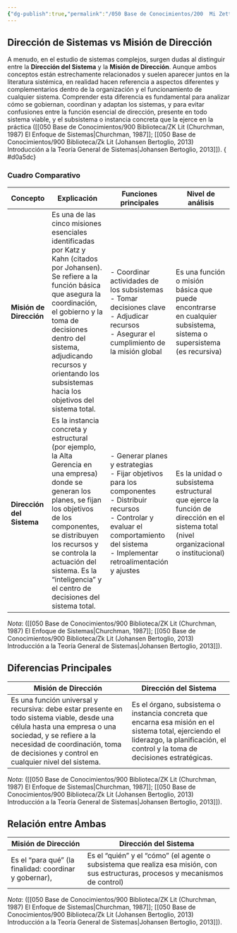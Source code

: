 ```yaml
---
{"dg-publish":true,"permalink":"/050 Base de Conocimientos/200  Mi Zettelkasten/100 Docencia/Org1/2025/Clase 10 Definición de un Sistema/ZK Definición de un Sistema (Dirección de Sistemas vs Misión de Dirección)/","tags":["digitalGarden","churchman"]}
---
```


## Dirección de Sistemas vs Misión de Dirección

A menudo, en el estudio de sistemas complejos, surgen dudas al distinguir entre la **Dirección del Sistema** y la **Misión de Dirección**. Aunque ambos conceptos están estrechamente relacionados y suelen aparecer juntos en la literatura sistémica, en realidad hacen referencia a aspectos diferentes y complementarios dentro de la organización y el funcionamiento de cualquier sistema. Comprender esta diferencia es fundamental para analizar cómo se gobiernan, coordinan y adaptan los sistemas, y para evitar confusiones entre la función esencial de dirección, presente en todo sistema viable, y el subsistema o instancia concreta que la ejerce en la práctica ([[050 Base de Conocimientos/900 Biblioteca/ZK Lit (Churchman, 1987) El Enfoque de Sistemas\|Churchman, 1987]]; [[050 Base de Conocimientos/900 Biblioteca/Zk Lit (Johansen Bertoglio, 2013) Introducción a la Teoría General de Sistemas\|Johansen Bertoglio, 2013]]).
{ #d0a5dc}


### Cuadro Comparativo

| Concepto                  | Explicación                                                                                                                                                                                                                                                                                                | Funciones principales                                                                                                                                                                                         | Nivel de análisis                                                                                                                   |
| ------------------------- | ---------------------------------------------------------------------------------------------------------------------------------------------------------------------------------------------------------------------------------------------------------------------------------------------------------- | ------------------------------------------------------------------------------------------------------------------------------------------------------------------------------------------------------------- | ----------------------------------------------------------------------------------------------------------------------------------- |
| **Misión de Dirección**   | Es una de las cinco misiones esenciales identificadas por Katz y Kahn (citados por Johansen). Se refiere a la función básica que asegura la coordinación, el gobierno y la toma de decisiones dentro del sistema, adjudicando recursos y orientando los subsistemas hacia los objetivos del sistema total. | - Coordinar actividades de los subsistemas  <br>- Tomar decisiones clave  <br>- Adjudicar recursos  <br>- Asegurar el cumplimiento de la misión global                                                        | Es una función o misión básica que puede encontrarse en cualquier subsistema, sistema o supersistema (es recursiva)                 |
| **Dirección del Sistema** | Es la instancia concreta y estructural (por ejemplo, la Alta Gerencia en una empresa) donde se generan los planes, se fijan los objetivos de los componentes, se distribuyen los recursos y se controla la actuación del sistema. Es la “inteligencia” y el centro de decisiones del sistema total.        | - Generar planes y estrategias  <br>- Fijar objetivos para los componentes  <br>- Distribuir recursos  <br>- Controlar y evaluar el comportamiento del sistema  <br>- Implementar retroalimentación y ajustes | Es la unidad o subsistema estructural que ejerce la función de dirección en el sistema total (nivel organizacional o institucional) |
_Nota_:  ([[050 Base de Conocimientos/900 Biblioteca/ZK Lit (Churchman, 1987) El Enfoque de Sistemas\|Churchman, 1987]]; [[050 Base de Conocimientos/900 Biblioteca/Zk Lit (Johansen Bertoglio, 2013) Introducción a la Teoría General de Sistemas\|Johansen Bertoglio, 2013]]).

## Diferencias Principales

| Misión de Dirección                                                                                                                                                                                                                            | Dirección del Sistema                                                                                                                                                                 |
| ---------------------------------------------------------------------------------------------------------------------------------------------------------------------------------------------------------------------------------------------- | ------------------------------------------------------------------------------------------------------------------------------------------------------------------------------------- |
| Es una función universal y recursiva: debe estar presente en todo sistema viable, desde una célula hasta una empresa o una sociedad, y se refiere a la necesidad de coordinación, toma de decisiones y control en cualquier nivel del sistema. | Es el órgano, subsistema o instancia concreta que encarna esa misión en el sistema total, ejerciendo el liderazgo, la planificación, el control y la toma de decisiones estratégicas. |
_Nota_:  ([[050 Base de Conocimientos/900 Biblioteca/ZK Lit (Churchman, 1987) El Enfoque de Sistemas\|Churchman, 1987]]; [[050 Base de Conocimientos/900 Biblioteca/Zk Lit (Johansen Bertoglio, 2013) Introducción a la Teoría General de Sistemas\|Johansen Bertoglio, 2013]]).

## Relación entre Ambas

| Misión de Dirección                                    | Dirección del Sistema                                                                                                            |
| ------------------------------------------------------ | -------------------------------------------------------------------------------------------------------------------------------- |
| Es el “para qué” (la finalidad: coordinar y gobernar), | Es el “quién” y el “cómo” (el agente o subsistema que realiza esa misión, con sus estructuras, procesos y mecanismos de control) |
_Nota_:  ([[050 Base de Conocimientos/900 Biblioteca/ZK Lit (Churchman, 1987) El Enfoque de Sistemas\|Churchman, 1987]]; [[050 Base de Conocimientos/900 Biblioteca/Zk Lit (Johansen Bertoglio, 2013) Introducción a la Teoría General de Sistemas\|Johansen Bertoglio, 2013]]).
